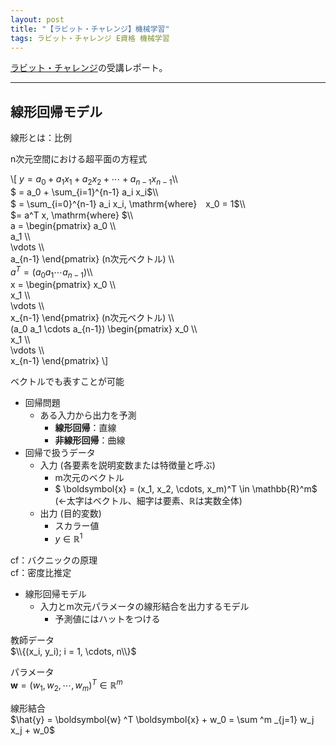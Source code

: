 ```yaml
---
layout: post
title: "【ラビット・チャレンジ】機械学習"
tags: ラビット・チャレンジ E資格 機械学習
---
```


<script type="text/x-mathjax-config">MathJax.Hub.Config({tex2jax:{inlineMath:[['\$','\$'],['\\(','\\)']],processEscapes:true},CommonHTML: {matchFontHeight:false}});</script>
<script type="text/javascript" async src="https://cdnjs.cloudflare.com/ajax/libs/mathjax/2.7.1/MathJax.js?config=TeX-MML-AM_CHTML"></script>

[ラビット・チャレンジ](https://ai999.careers/rabbit/)の受講レポート。  

---  

## 線形回帰モデル

線形とは：比例  

n次元空間における超平面の方程式  

\\[
    $y = a_0 + a_1 x_1 + a_2 x_2 + \cdots + a_{n-1} x_{n-1}$\\\\  
    $ = a_0 + \sum_{i=1}^{n-1} a_i x_i$\\\\  
    $ = \sum_{i=0}^{n-1} a_i x_i, \mathrm{where}　x_0 = 1$\\\\  
    $= a^T x, \mathrm{where} $\\\\  
    a = 
    \begin{pmatrix}
        a_0 \\\\  
        a_1 \\\\  
        \vdots \\\\  
        a_{n-1}
    \end{pmatrix} (n次元ベクトル) \\\\  
    $a^T = (a_0 a_1 \cdots a_{n-1})$\\\\  
    x = 
    \begin{pmatrix}
        x_0 \\\\  
        x_1 \\\\  
        \vdots \\\\  
        x_{n-1}
    \end{pmatrix} (n次元ベクトル) \\\\  
    (a_0 a_1 \cdots a_{n-1})
    \begin{pmatrix}
        x_0 \\\\  
        x_1 \\\\  
        \vdots \\\\  
        x_{n-1}
    \end{pmatrix}
\\]  

ベクトルでも表すことが可能  

+ 回帰問題
    + ある入力から出力を予測
        + **線形回帰**：直線
        + **非線形回帰**：曲線
+ 回帰で扱うデータ
    + 入力 (各要素を説明変数または特徴量と呼ぶ)
        + m次元のベクトル
        + $ \boldsymbol{x} = (x_1, x_2, \cdots, x_m)^T \in \mathbb{R}^m$ (←太字はベクトル、細字は要素、$\mathbb{R}$は実数全体)
    + 出力 (目的変数)
        + スカラー値
        + $y \in \mathbb{R}^1$

cf：バクニックの原理  
cf：密度比推定  

+ 線形回帰モデル
    + 入力とm次元パラメータの線形結合を出力するモデル
        + 予測値にはハットをつける

教師データ  
$\\{(x_i, y_i); i = 1, \cdots, n\\}$  

パラメータ  
$\boldsymbol{w} = (w_1, w_2, \cdots, w_m)^T \in \mathbb{R}^m$  

線形結合  
$\hat{y} = \boldsymbol{w} ^T \boldsymbol{x} + w_0 = \sum ^m _{j=1} w_j x_j + w_0$

